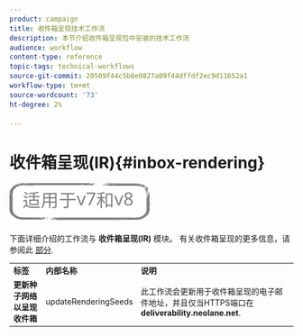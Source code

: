```yaml
---
product: campaign
title: 收件箱呈现技术工作流
description: 本节介绍收件箱呈现包中安装的技术工作流
audience: workflow
content-type: reference
topic-tags: technical-workflows
source-git-commit: 20509f44c5b8e0827a09f44dffdf2ec9d11652a1
workflow-type: tm+mt
source-wordcount: '73'
ht-degree: 2%

---
```



# 收件箱呈现(IR){#inbox-rendering}

![](../../assets/common.svg)

下面详细介绍的工作流与 **收件箱呈现(IR)** 模块。 有关收件箱呈现的更多信息，请参阅此 [部分](../../delivery/using/inbox-rendering.md).

<table> 
 <tbody> 
  <tr> 
   <td> <strong>标签</strong><br /> </td> 
   <td> <strong>内部名称</strong><br /> </td> 
   <td> <strong>说明</strong><br /> </td> 
  </tr> 
  <tr> 
   <td> <strong>更新种子网络以呈现收件箱</strong><br /> </td> 
   <td> <span class="uicontrol">updateRenderingSeeds</span> <br /> </td> 
   <td> 此工作流会更新用于收件箱呈现的电子邮件地址，并且仅当HTTPS端口在 <strong>deliverability.neolane.net</strong>.<br /> </td> 
  </tr> 
 </tbody> 
</table>

